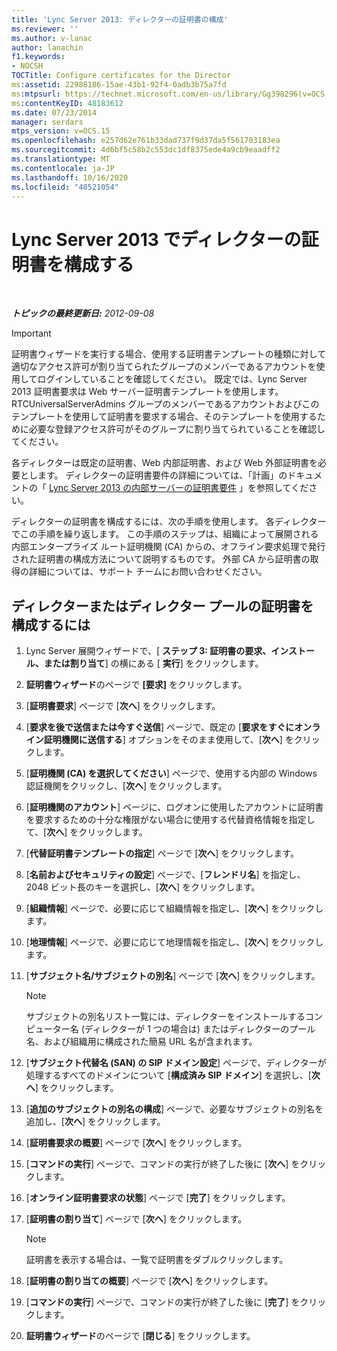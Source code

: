 ```yaml
---
title: 'Lync Server 2013: ディレクターの証明書の構成'
ms.reviewer: ''
ms.author: v-lanac
author: lanachin
f1.keywords:
- NOCSH
TOCTitle: Configure certificates for the Director
ms:assetid: 22988186-15ae-43b1-92f4-0adb3b75a7fd
ms:mtpsurl: https://technet.microsoft.com/en-us/library/Gg398296(v=OCS.15)
ms:contentKeyID: 48183612
ms.date: 07/23/2014
manager: serdars
mtps_version: v=OCS.15
ms.openlocfilehash: e257d62e761b33dad737f9d37da5f561703183ea
ms.sourcegitcommit: 4d6bf5c58b2c553dc1df8375ede4a9cb9eaadff2
ms.translationtype: MT
ms.contentlocale: ja-JP
ms.lasthandoff: 10/16/2020
ms.locfileid: "48521054"
---
```

# <a name="configure-certificates-for-the-director-in-lync-server-2013"></a>Lync Server 2013 でディレクターの証明書を構成する

<div data-xmlns="http://www.w3.org/1999/xhtml">

<div class="topic" data-xmlns="http://www.w3.org/1999/xhtml" data-msxsl="urn:schemas-microsoft-com:xslt" data-cs="https://msdn.microsoft.com/">

<div data-asp="https://msdn2.microsoft.com/asp">



</div>

<div id="mainSection">

<div id="mainBody">

<span> </span>

_**トピックの最終更新日:** 2012-09-08_

<div>


> [!IMPORTANT]  
> 証明書ウィザードを実行する場合、使用する証明書テンプレートの種類に対して適切なアクセス許可が割り当てられたグループのメンバーであるアカウントを使用してログインしていることを確認してください。 既定では、Lync Server 2013 証明書要求は Web サーバー証明書テンプレートを使用します。 RTCUniversalServerAdmins グループのメンバーであるアカウントおよびこのテンプレートを使用して証明書を要求する場合、そのテンプレートを使用するために必要な登録アクセス許可がそのグループに割り当てられていることを確認してください。



</div>

各ディレクターは既定の証明書、Web 内部証明書、および Web 外部証明書を必要とします。 ディレクターの証明書要件の詳細については、「計画」のドキュメントの「 [Lync Server 2013 の内部サーバーの証明書要件](lync-server-2013-certificate-requirements-for-internal-servers.md) 」を参照してください。

ディレクターの証明書を構成するには、次の手順を使用します。 各ディレクターでこの手順を繰り返します。 この手順のステップは、組織によって展開される内部エンタープライズ ルート証明機関 (CA) からの、オフライン要求処理で発行された証明書の構成方法について説明するものです。 外部 CA から証明書の取得の詳細については、サポート チームにお問い合わせください。

<div>

## <a name="to-configure-certificates-for-the-director-or-director-pool"></a>ディレクターまたはディレクター プールの証明書を構成するには

1.  Lync Server 展開ウィザードで、[ **ステップ 3: 証明書の要求、インストール、または割り当て**] の横にある [ **実行**] をクリックします。

2.  **証明書ウィザード**のページで **[要求]** をクリックします。

3.  [**証明書要求**] ページで [**次へ**] をクリックします。

4.  [**要求を後で送信または今すぐ送信**] ページで、既定の [**要求をすぐにオンライン証明機関に送信する**] オプションをそのまま使用して、[**次へ**] をクリックします。

5.  [**証明機関 (CA) を選択してください**] ページで、使用する内部の Windows 認証機関をクリックし、[**次へ**] をクリックします。

6.  [**証明機関のアカウント**] ページに、ログオンに使用したアカウントに証明書を要求するための十分な権限がない場合に使用する代替資格情報を指定して、[**次へ**] をクリックします。

7.  [**代替証明書テンプレートの指定**] ページで [**次へ**] をクリックします。

8.  [**名前およびセキュリティの設定**] ページで、[**フレンドリ名**] を指定し、2048 ビット長のキーを選択し、[**次へ**] をクリックします。

9.  [**組織情報**] ページで、必要に応じて組織情報を指定し、[**次へ**] をクリックします。

10. [**地理情報**] ページで、必要に応じて地理情報を指定し、[**次へ**] をクリックします。

11. [**サブジェクト名/サブジェクトの別名**] ページで [**次へ**] をクリックします。
    
    <div>
    

    > [!NOTE]  
    > サブジェクトの別名リスト一覧には、ディレクターをインストールするコンピューター名 (ディレクターが 1 つの場合は) またはディレクターのプール名、および組織用に構成された簡易 URL 名が含まれます。

    
    </div>

12. [**サブジェクト代替名 (SAN) の SIP ドメイン設定**] ページで、ディレクターが処理するすべてのドメインについて [**構成済み SIP ドメイン**] を選択し、[**次へ**] をクリックします。

13. [**追加のサブジェクトの別名の構成**] ページで、必要なサブジェクトの別名を追加し、[**次へ**] をクリックします。

14. [**証明書要求の概要**] ページで [**次へ**] をクリックします。

15. [**コマンドの実行**] ページで、コマンドの実行が終了した後に [**次へ**] をクリックします。

16. [**オンライン証明書要求の状態**] ページで [**完了**] をクリックします。

17. [**証明書の割り当て**] ページで [**次へ**] をクリックします。
    
    <div>
    

    > [!NOTE]  
    > 証明書を表示する場合は、一覧で証明書をダブルクリックします。

    
    </div>

18. [**証明書の割り当ての概要**] ページで [**次へ**] をクリックします。

19. [**コマンドの実行**] ページで、コマンドの実行が終了した後に [**完了**] をクリックします。

20. **証明書ウィザード**のページで [**閉じる**] をクリックします。

</div>

</div>

<span> </span>

</div>

</div>

</div>

